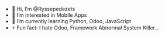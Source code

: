 - 👋 Hi, I’m @Ryssepedezets
- 👀 I’m interested in Mobile Apps
- 🌱 I’m currently learning Python, Odoo, JavaScript
- ⚡ Fun fact: I hate Odoo, Framework Abnormal System Killer...

<!---
Ryssepedezets/Ryssepedezets is a ✨ special ✨ repository because its `README.md` (this file) appears on your GitHub profile.
You can click the Preview link to take a look at your changes.
--->
